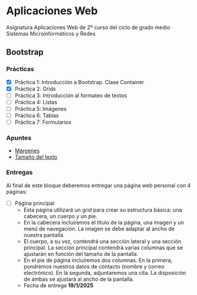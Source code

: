 # Aplicaciones Web
Asignatura Aplicaciones Web de 2º curso del ciclo de grado medio Sistemas Microinformáticos y Redes

## Bootstrap

### Prácticas

- [X] Práctica 1: Introducción a Bootstrap. Clase Container
- [X] Práctica 2: Grids
- [ ] Práctica 3: Introducción al formateo de textos
- [ ] Práctica 4: Listas
- [ ] Práctica 5: Imágenes
- [ ] Práctica 6: Tablas
- [ ] Práctica 7: Formularios

### Apuntes

- [Márgenes](MARGENES.md)
- [Tamaño del texto](TEXTO.md)

### Entregas

Al final de este bloque deberemos entregar una página web personal con 4 páginas:

- [ ] Página principal
  - Esta página utilizará un grid para crear su estructura básica: una cabecera, un cuerpo y un pie.
  - En la cabecera incluiremos el título de la página, una imagen y un menú de navegación. La imagen se debe adaptar al ancho de nuestra pantalla.
  - El cuerpo, a su vez, contendrá una sección lateral y una sección principal. La sección principal contendrá varias columnas que se ajustarán en función del tamaño de la pantalla.	  
  - En el pie de página incluiremos dos columnas. En la primera, pondremos nuestros datos de contacto (nombre y correo electrónico). En la segunda, adjuntaremos una cita. La disposición de ambas se ajustará al ancho de la pantalla.
  - Fecha de entrega **19/1/2025**
